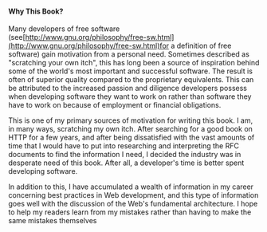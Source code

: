 #### **Why This Book?**

Many developers of free software \(see[http://www.gnu.org/philosophy/free-sw.html](http://www.gnu.org/philosophy/free-sw.html)for a definition of free software\) gain motivation from a personal need. Sometimes described as "scratching your own itch", this has long been a source of inspiration behind some of the world's most important and successful software. The result is often of superior quality compared to the proprietary equivalents. This can be attributed to the increased passion and diligence developers possess when developing software they want to work on rather than software they have to work on because of employment or financial obligations.

This is one of my primary sources of motivation for writing this book. I am, in many ways, scratching my own itch. After searching for a good book on HTTP for a few years, and after being dissatisfied with the vast amounts of time that I would have to put into researching and interpreting the RFC documents to find the information I need, I decided the industry was in desperate need of this book. After all, a developer's time is better spent developing software.

In addition to this, I have accumulated a wealth of information in my career concerning best practices in Web development, and this type of information goes well with the discussion of the Web's fundamental architecture. I hope to help my readers learn from my mistakes rather than having to make the same mistakes themselves

